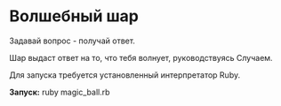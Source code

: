 # Волшебный шар

Задавай вопрос - получай ответ.

Шар выдаст ответ на то, что тебя волнует, руководствуясь Случаем.

Для запуска требуется установленный интерпретатор Ruby.

**Запуск:** ruby magic_ball.rb
